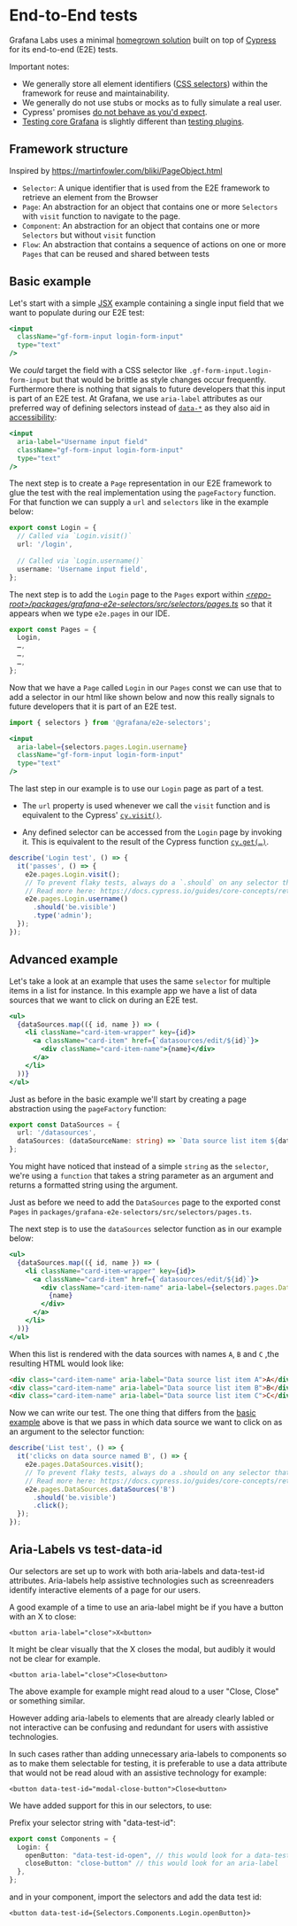 # End-to-End tests

Grafana Labs uses a minimal [homegrown solution](../../packages/grafana-e2e) built on top of [Cypress](https://cypress.io) for its end-to-end (E2E) tests.

Important notes:

- We generally store all element identifiers ([CSS selectors](https://mdn.io/docs/Web/CSS/CSS_Selectors)) within the framework for reuse and maintainability.
- We generally do not use stubs or mocks as to fully simulate a real user.
- Cypress' promises [do not behave as you'd expect](https://docs.cypress.io/guides/core-concepts/introduction-to-cypress.html#Mixing-Async-and-Sync-code).
- [Testing core Grafana](e2e-core.md) is slightly different than [testing plugins](e2e-plugins.md).

## Framework structure

Inspired by https://martinfowler.com/bliki/PageObject.html

- `Selector`: A unique identifier that is used from the E2E framework to retrieve an element from the Browser
- `Page`: An abstraction for an object that contains one or more `Selectors` with `visit` function to navigate to the page.
- `Component`: An abstraction for an object that contains one or more `Selectors` but without `visit` function
- `Flow`: An abstraction that contains a sequence of actions on one or more `Pages` that can be reused and shared between tests

## Basic example

Let's start with a simple [JSX](https://reactjs.org/docs/introducing-jsx.html) example containing a single input field that we want to populate during our E2E test:

```jsx
<input
  className="gf-form-input login-form-input"
  type="text"
/>
```

We _could_ target the field with a CSS selector like `.gf-form-input.login-form-input` but that would be brittle as style changes occur frequently. Furthermore there is nothing that signals to future developers that this input is part of an E2E test. At Grafana, we use `aria-label` attributes as our preferred way of defining selectors instead of [`data-*`](https://mdn.io/docs/Web/HTML/Global_attributes/data-*) as they also aid in [accessibility](https://mdn.io/docs/Learn/Accessibility/What_is_accessibility):

```jsx
<input
  aria-label="Username input field"
  className="gf-form-input login-form-input"
  type="text"
/>
```

The next step is to create a `Page` representation in our E2E framework to glue the test with the real implementation using the `pageFactory` function. For that function we can supply a `url` and `selectors` like in the example below:

```typescript
export const Login = {
  // Called via `Login.visit()`
  url: '/login',
  
  // Called via `Login.username()`
  username: 'Username input field',
};
```

The next step is to add the `Login` page to the `Pages` export within [_\<repo-root>/packages/grafana-e2e-selectors/src/selectors/pages.ts_](../../packages/grafana-e2e-selectors/src/selectors/pages.ts) so that it appears when we type `e2e.pages` in our IDE.

```typescript
export const Pages = {
  Login,
  …,
  …,
  …,
};
```

Now that we have a `Page` called `Login` in our `Pages` const we can use that to add a selector in our html like shown below and now this really signals to future developers that it is part of an E2E test.

```jsx
import { selectors } from '@grafana/e2e-selectors';

<input
  aria-label={selectors.pages.Login.username}
  className="gf-form-input login-form-input"
  type="text"
/>
```

The last step in our example is to use our `Login` page as part of a test.

- The `url` property is used whenever we call the `visit` function and is equivalent to the Cypress' [`cy.visit()`](https://docs.cypress.io/api/commands/visit.html#Syntax).

- Any defined selector can be accessed from the `Login` page by invoking it. This is equivalent to the result of the Cypress function [`cy.get(…)`](https://docs.cypress.io/api/commands/get.html#Syntax).

```typescript
describe('Login test', () => {
  it('passes', () => {
    e2e.pages.Login.visit();
    // To prevent flaky tests, always do a `.should` on any selector that you expect to be in the DOM.
    // Read more here: https://docs.cypress.io/guides/core-concepts/retry-ability.html#Commands-vs-assertions
    e2e.pages.Login.username()
      .should('be.visible')
      .type('admin');
  });
});
```

## Advanced example

Let's take a look at an example that uses the same `selector` for multiple items in a list for instance. In this example app we have a list of data sources that we want to click on during an E2E test.

```jsx
<ul>
  {dataSources.map(({ id, name }) => (
    <li className="card-item-wrapper" key={id}>
      <a className="card-item" href={`datasources/edit/${id}`}>
        <div className="card-item-name">{name}</div>
      </a>
    </li>
  ))}
</ul>
```

Just as before in the basic example we'll start by creating a page abstraction using the `pageFactory` function:

```typescript
export const DataSources = {
  url: '/datasources',
  dataSources: (dataSourceName: string) => `Data source list item ${dataSourceName}`,
};
```

You might have noticed that instead of a simple `string` as the `selector`, we're using a `function` that takes a string parameter as an argument and returns a formatted string using the argument.

Just as before we need to add the `DataSources` page to the exported const `Pages` in `packages/grafana-e2e-selectors/src/selectors/pages.ts`.

The next step is to use the `dataSources` selector function as in our example below:

```jsx
<ul>
  {dataSources.map(({ id, name }) => (
    <li className="card-item-wrapper" key={id}>
      <a className="card-item" href={`datasources/edit/${id}`}>
        <div className="card-item-name" aria-label={selectors.pages.DataSources.dataSources(name)}>
          {name}
        </div>
      </a>
    </li>
  ))}
</ul>
```

When this list is rendered with the data sources with names `A`, `B` and `C` ,the resulting HTML would look like:

```html
<div class="card-item-name" aria-label="Data source list item A">A</div>
<div class="card-item-name" aria-label="Data source list item B">B</div>
<div class="card-item-name" aria-label="Data source list item C">C</div>
```

Now we can write our test. The one thing that differs from the [basic example](#basic-example) above is that we pass in which data source we want to click on as an argument to the selector function:

```typescript
describe('List test', () => {
  it('clicks on data source named B', () => {
    e2e.pages.DataSources.visit();
    // To prevent flaky tests, always do a .should on any selector that you expect to be in the DOM.
    // Read more here: https://docs.cypress.io/guides/core-concepts/retry-ability.html#Commands-vs-assertions
    e2e.pages.DataSources.dataSources('B')
      .should('be.visible')
      .click();
  });
});
```

## Aria-Labels vs test-data-id
Our selectors are set up to work with both aria-labels and data-test-id attributes. Aria-labels help assistive technologies such as screenreaders identify interactive elements of a page for our users. 

A good example of a time to use an aria-label might be if you have a button with an X to close:
```
<button aria-label="close">X<button>
```
It might be clear visually that the X closes the modal, but audibly it would not be clear for example.
```
<button aria-label="close">Close<button>
```
The above example for example might read aloud to a user "Close, Close" or something similar. 

However adding aria-labels to elements that are already clearly labled or not interactive can be confusing and redundant for users with assistive technologies.

In such cases rather than adding unnecessary aria-labels to components so as to make them selectable for testing, it is preferable to use a data attribute that would not be read aloud with an assistive technology for example:

```
<button data-test-id="modal-close-button">Close<button>
```

We have added support for this in our selectors, to use:

Prefix your selector string with "data-test-id":
```typescript
export const Components = {
  Login: {
    openButton: "data-test-id-open", // this would look for a data-test-id
    closeButton: "close-button" // this would look for an aria-label
  },
};
```

and in your component, import the selectors and add the data test id:
```
<button data-test-id={Selectors.Components.Login.openButton}>
```